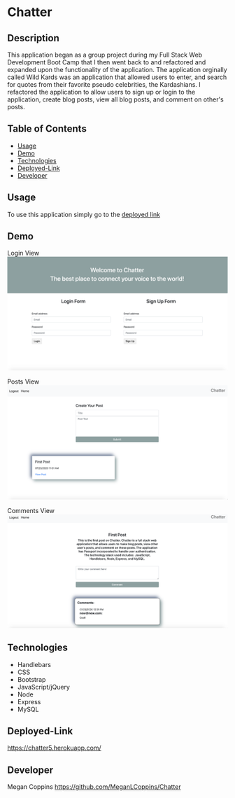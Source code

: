 # Chatter

## Description

This application began as a group project during my Full Stack Web Development Boot Camp that I then went back to and refactored and expanded upon the functionality of the application.
The application orginally called Wild Kards was an application that allowed users to enter, and search for quotes from their favorite pseudo celebrities, the Kardashians. I refactored the application to allow users to sign up or login to the application, create blog posts, view all blog posts, and comment on other's posts. 

## Table of Contents
* [Usage](#Usage)
* [Demo](#Demo)
* [Technologies](#Technologies)
* [Deployed-Link](#Deployed-Link)
* [Developer](#Developer)

## Usage

To use this application simply go to the [deployed link](#Deployed-Link)

## Demo

Login View
<img src="./images/login.png" alt="login">

Posts View
<img src="./images/posts.png" alt="posts">

Comments View
<img src="./images/comments.png" alt="comments">


## Technologies
* Handlebars
* CSS
* Bootstrap
* JavaScript/jQuery
* Node
* Express
* MySQL

## Deployed-Link

https://chatter5.herokuapp.com/

## Developer

Megan Coppins
https://github.com/MeganLCoppins/Chatter